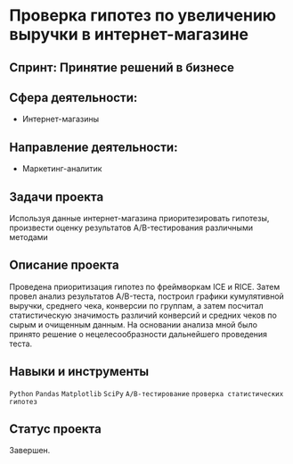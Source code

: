 # Проверка гипотез по увеличению выручки в интернет-магазине

## Спринт: Принятие решений в бизнесе

## Сфера деятельности: 
- Интернет-магазины

## Направление деятельности:
- Маркетинг-аналитик

## Задачи проекта

Используя данные интернет-магазина приоритезировать гипотезы, произвести оценку результатов A/B-тестирования различными методами

## Описание проекта

Проведена приоритизация гипотез по фреймворкам ICE и RICE. Затем провел анализ
результатов A/B-теста, построил графики кумулятивной выручки, среднего чека,
конверсии по группам, а затем посчитал статистическую значимость различий конверсий
и средних чеков по сырым и очищенным данным. На основании анализа мной было
принято решение о нецелесообразности дальнейшего проведения теста.

## Навыки и инструменты

`Python` `Pandas` `Matplotlib` `SciPy` `A/B-тестирование` `проверка статистических гипотез`

## Статус проекта

Завершен.